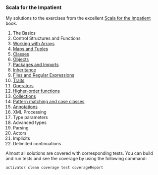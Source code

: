### Scala for the Impatient
My solutions to the exercises from the excellent [Scala for the Impatient](https://www.lightbend.com/resources/e-book/scala-for-the-impatient) book.

1. The Basics
2. Control Structures and Functions
3. [Working with Arrays](scala-impatient/blob/master/src/main/scala/Chapter03.scala)
4. [Maps and Tuples](scala-impatient/blob/master/src/main/scala/Chapter04.scala)
5. [Classes](scala-impatient/blob/master/src/main/scala/Chapter05.scala)
6. [Objects](scala-impatient/blob/master/src/main/scala/Chapter06.scala)
7. [Packages and Imports](scala-impatient/blob/master/src/main/scala/Chapter07.scala)
8. [Inheritance](scala-impatient/blob/master/src/main/scala/Chapter08.scala)
9. [Files and Regular Expressions](scala-impatient/blob/master/src/main/scala/Chapter09.scala)
10. [Traits](scala-impatient/blob/master/src/main/scala/Chapter10.scala)
11. [Operators](scala-impatient/blob/master/src/main/scala/Chapter11.scala)
12. [Higher-order functions](scala-impatient/blob/master/src/main/scala/Chapter12.scala)
13. [Collections](scala-impatient/blob/master/src/main/scala/Chapter13.scala)
14. [Pattern matching and case classes](scala-impatient/blob/master/src/main/scala/Chapter14.scala)
15. [Annotations](scala-impatient/blob/master/src/main/scala/Chapter15.scala)
16. XML Processing
17. Type parameters
18. Advanced types
19. Parsing
20. Actors
21. Implicits
22. Delimited continuations

Almost all solutions are covered with corresponding tests.
You can build and run tests and see the coverage by using the following command:

```bash
activator clean coverage test coverageReport
```
